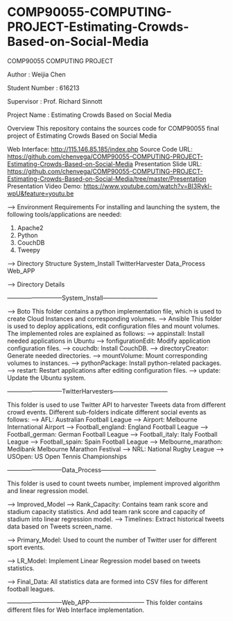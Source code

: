 # COMP90055-COMPUTING-PROJECT-Estimating-Crowds-Based-on-Social-Media

COMP90055 COMPUTING PROJECT

Author :  Weijia Chen

Student Number : 616213

Supervisor : Prof. Richard Sinnott

Project Name : Estimating Crowds Based on Social Media

Overview 
This repository contains the sources code for COMP90055 final project of Estimating Crowds Based on Social Media

Web Interface: http://115.146.85.185/index.php
Source Code URL: https://github.com/chenvega/COMP90055-COMPUTING-PROJECT-Estimating-Crowds-Based-on-Social-Media
Presentation Slide URL: https://github.com/chenvega/COMP90055-COMPUTING-PROJECT-Estimating-Crowds-Based-on-Social-Media/tree/master/Presentation
Presentation Video Demo: https://www.youtube.com/watch?v=BI3Rykl-wpU&feature=youtu.be


--> Environment Requirements
For installing and launching the system, the following tools/applications are needed:
1. Apache2
2. Python
3. CouchDB
4. Tweepy


--> Directory Structure
System_Install
TwitterHarvester
Data_Process
Web_APP


--> Directory Details

—————————System_Install—————————

--> Boto
This folder contains a python implementation file, which is used to create Cloud Instances and corresponding volumes.
--> Ansible 
This folder is used to deploy applications, edit configuration files and mount volumes. The implemented roles are explained as follows:
    --> appinstall:  Install needed applications in Ubuntu
    --> fonfigurationEdit: Modify application configuration files.
    --> couchdb: Install CouchDB.
    --> directoryCreator: Generate needed directories.
    --> mountVolume: Mount corresponding volumes to instances.
    --> pythonPackage: Install python-related packages.
    --> restart: Restart applications after editing configuration files.
    --> update: Update the Ubuntu system.

—————————TwitterHarvesters—————————

This folder is used to use Twitter API to harvester Tweets data from different crowd events. Different sub-folders indicate different social events as follows:
    --> AFL: Australian Football League
    --> Airport: Melbourne International Airport
    --> Football_england: England Football League
    --> Football_german: German Football League
    --> Football_italy: Italy Football League
    --> Football_spain: Spain Football League
    --> Melbourne_marathon: Medibank Melbourne Marathon Festival
    --> NRL: National Rugby League
    --> USOpen: US Open Tennis Championships


—————————Data_Process—————————

This folder is used to count tweets number, implement improved algorithm and linear regression model.

--> Improved_Model
    --> Rank_Capacity: Contains team rank score and stadium capacity statistics. And add team rank score and capacity of stadium into linear regression model.
    --> Timelines: Extract historical tweets data based on Tweets screen_name.

--> Primary_Model: Used to count the number of Twitter user for different sport events.

--> LR_Model: Implement Linear Regression model based on tweets statistics.

--> Final_Data: All statistics data are formed into CSV files for different football leagues.

—————————Web_APP—————————
This folder contains different files for Web Interface implementation.
